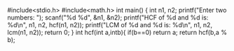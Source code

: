 #include<stdio.h>
#include<math.h>
int main() {
    int n1, n2;
    printf("Enter two numbers: ");
    scanf("%d %d", &n1, &n2);
    printf("HCF of %d and %d is: %d\n", n1, n2, hcf(n1, n2));
    printf("LCM of %d and %d is: %d\n", n1, n2, lcm(n1, n2));
    return 0;
}
int hcf(int a,intb){
  if(b==0)
    return a;
return hcf(b,a % b);
